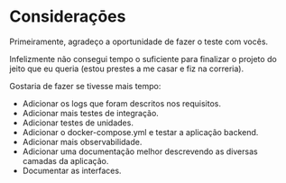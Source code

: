 # Consideraçōes

Primeiramente, agradeço a oportunidade de fazer o teste com vocês.

Infelizmente não consegui tempo o suficiente para finalizar o projeto do jeito que eu queria (estou prestes a me casar e fiz na correria).

Gostaria de fazer se tivesse mais tempo:

- Adicionar os logs que foram descritos nos requisitos.
- Adicionar mais testes de integração.
- Adicionar testes de unidades.
- Adicionar o docker-compose.yml e testar a aplicação backend.
- Adicionar mais observabilidade.
- Adicionar uma documentação melhor descrevendo as diversas camadas da aplicação.
- Documentar as interfaces.
